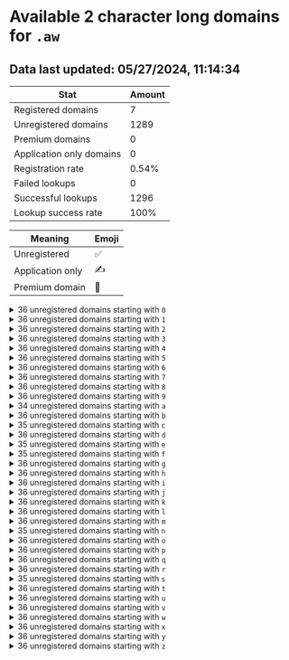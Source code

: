 # Available 2 character long domains for `.aw`

## Data last updated: 05/27/2024, 11:14:34

|Stat|Amount|
|--|--|
|Registered domains|7|
|Unregistered domains|1289|
|Premium domains|0|
|Application only domains|0|
|Registration rate|0.54%|
|Failed lookups|0|
|Successful lookups|1296|
|Lookup success rate|100%|


|Meaning|Emoji|
|--|--|
|Unregistered|:white_check_mark:|
|Application only|:writing_hand:|
|Premium domain|:gem:|

<details>
<summary>36 unregistered domains starting with <bold><code>0</code></bold></summary>

|Type|Domain|
|--|--|
|:white_check_mark:|`00.aw`|
|:white_check_mark:|`01.aw`|
|:white_check_mark:|`02.aw`|
|:white_check_mark:|`03.aw`|
|:white_check_mark:|`04.aw`|
|:white_check_mark:|`05.aw`|
|:white_check_mark:|`06.aw`|
|:white_check_mark:|`07.aw`|
|:white_check_mark:|`08.aw`|
|:white_check_mark:|`09.aw`|
|:white_check_mark:|`0a.aw`|
|:white_check_mark:|`0b.aw`|
|:white_check_mark:|`0c.aw`|
|:white_check_mark:|`0d.aw`|
|:white_check_mark:|`0e.aw`|
|:white_check_mark:|`0f.aw`|
|:white_check_mark:|`0g.aw`|
|:white_check_mark:|`0h.aw`|
|:white_check_mark:|`0i.aw`|
|:white_check_mark:|`0j.aw`|
|:white_check_mark:|`0k.aw`|
|:white_check_mark:|`0l.aw`|
|:white_check_mark:|`0m.aw`|
|:white_check_mark:|`0n.aw`|
|:white_check_mark:|`0o.aw`|
|:white_check_mark:|`0p.aw`|
|:white_check_mark:|`0q.aw`|
|:white_check_mark:|`0r.aw`|
|:white_check_mark:|`0s.aw`|
|:white_check_mark:|`0t.aw`|
|:white_check_mark:|`0u.aw`|
|:white_check_mark:|`0v.aw`|
|:white_check_mark:|`0w.aw`|
|:white_check_mark:|`0x.aw`|
|:white_check_mark:|`0y.aw`|
|:white_check_mark:|`0z.aw`|
</details>
<details>
<summary>36 unregistered domains starting with <bold><code>1</code></bold></summary>

|Type|Domain|
|--|--|
|:white_check_mark:|`10.aw`|
|:white_check_mark:|`11.aw`|
|:white_check_mark:|`12.aw`|
|:white_check_mark:|`13.aw`|
|:white_check_mark:|`14.aw`|
|:white_check_mark:|`15.aw`|
|:white_check_mark:|`16.aw`|
|:white_check_mark:|`17.aw`|
|:white_check_mark:|`18.aw`|
|:white_check_mark:|`19.aw`|
|:white_check_mark:|`1a.aw`|
|:white_check_mark:|`1b.aw`|
|:white_check_mark:|`1c.aw`|
|:white_check_mark:|`1d.aw`|
|:white_check_mark:|`1e.aw`|
|:white_check_mark:|`1f.aw`|
|:white_check_mark:|`1g.aw`|
|:white_check_mark:|`1h.aw`|
|:white_check_mark:|`1i.aw`|
|:white_check_mark:|`1j.aw`|
|:white_check_mark:|`1k.aw`|
|:white_check_mark:|`1l.aw`|
|:white_check_mark:|`1m.aw`|
|:white_check_mark:|`1n.aw`|
|:white_check_mark:|`1o.aw`|
|:white_check_mark:|`1p.aw`|
|:white_check_mark:|`1q.aw`|
|:white_check_mark:|`1r.aw`|
|:white_check_mark:|`1s.aw`|
|:white_check_mark:|`1t.aw`|
|:white_check_mark:|`1u.aw`|
|:white_check_mark:|`1v.aw`|
|:white_check_mark:|`1w.aw`|
|:white_check_mark:|`1x.aw`|
|:white_check_mark:|`1y.aw`|
|:white_check_mark:|`1z.aw`|
</details>
<details>
<summary>36 unregistered domains starting with <bold><code>2</code></bold></summary>

|Type|Domain|
|--|--|
|:white_check_mark:|`20.aw`|
|:white_check_mark:|`21.aw`|
|:white_check_mark:|`22.aw`|
|:white_check_mark:|`23.aw`|
|:white_check_mark:|`24.aw`|
|:white_check_mark:|`25.aw`|
|:white_check_mark:|`26.aw`|
|:white_check_mark:|`27.aw`|
|:white_check_mark:|`28.aw`|
|:white_check_mark:|`29.aw`|
|:white_check_mark:|`2a.aw`|
|:white_check_mark:|`2b.aw`|
|:white_check_mark:|`2c.aw`|
|:white_check_mark:|`2d.aw`|
|:white_check_mark:|`2e.aw`|
|:white_check_mark:|`2f.aw`|
|:white_check_mark:|`2g.aw`|
|:white_check_mark:|`2h.aw`|
|:white_check_mark:|`2i.aw`|
|:white_check_mark:|`2j.aw`|
|:white_check_mark:|`2k.aw`|
|:white_check_mark:|`2l.aw`|
|:white_check_mark:|`2m.aw`|
|:white_check_mark:|`2n.aw`|
|:white_check_mark:|`2o.aw`|
|:white_check_mark:|`2p.aw`|
|:white_check_mark:|`2q.aw`|
|:white_check_mark:|`2r.aw`|
|:white_check_mark:|`2s.aw`|
|:white_check_mark:|`2t.aw`|
|:white_check_mark:|`2u.aw`|
|:white_check_mark:|`2v.aw`|
|:white_check_mark:|`2w.aw`|
|:white_check_mark:|`2x.aw`|
|:white_check_mark:|`2y.aw`|
|:white_check_mark:|`2z.aw`|
</details>
<details>
<summary>36 unregistered domains starting with <bold><code>3</code></bold></summary>

|Type|Domain|
|--|--|
|:white_check_mark:|`30.aw`|
|:white_check_mark:|`31.aw`|
|:white_check_mark:|`32.aw`|
|:white_check_mark:|`33.aw`|
|:white_check_mark:|`34.aw`|
|:white_check_mark:|`35.aw`|
|:white_check_mark:|`36.aw`|
|:white_check_mark:|`37.aw`|
|:white_check_mark:|`38.aw`|
|:white_check_mark:|`39.aw`|
|:white_check_mark:|`3a.aw`|
|:white_check_mark:|`3b.aw`|
|:white_check_mark:|`3c.aw`|
|:white_check_mark:|`3d.aw`|
|:white_check_mark:|`3e.aw`|
|:white_check_mark:|`3f.aw`|
|:white_check_mark:|`3g.aw`|
|:white_check_mark:|`3h.aw`|
|:white_check_mark:|`3i.aw`|
|:white_check_mark:|`3j.aw`|
|:white_check_mark:|`3k.aw`|
|:white_check_mark:|`3l.aw`|
|:white_check_mark:|`3m.aw`|
|:white_check_mark:|`3n.aw`|
|:white_check_mark:|`3o.aw`|
|:white_check_mark:|`3p.aw`|
|:white_check_mark:|`3q.aw`|
|:white_check_mark:|`3r.aw`|
|:white_check_mark:|`3s.aw`|
|:white_check_mark:|`3t.aw`|
|:white_check_mark:|`3u.aw`|
|:white_check_mark:|`3v.aw`|
|:white_check_mark:|`3w.aw`|
|:white_check_mark:|`3x.aw`|
|:white_check_mark:|`3y.aw`|
|:white_check_mark:|`3z.aw`|
</details>
<details>
<summary>36 unregistered domains starting with <bold><code>4</code></bold></summary>

|Type|Domain|
|--|--|
|:white_check_mark:|`40.aw`|
|:white_check_mark:|`41.aw`|
|:white_check_mark:|`42.aw`|
|:white_check_mark:|`43.aw`|
|:white_check_mark:|`44.aw`|
|:white_check_mark:|`45.aw`|
|:white_check_mark:|`46.aw`|
|:white_check_mark:|`47.aw`|
|:white_check_mark:|`48.aw`|
|:white_check_mark:|`49.aw`|
|:white_check_mark:|`4a.aw`|
|:white_check_mark:|`4b.aw`|
|:white_check_mark:|`4c.aw`|
|:white_check_mark:|`4d.aw`|
|:white_check_mark:|`4e.aw`|
|:white_check_mark:|`4f.aw`|
|:white_check_mark:|`4g.aw`|
|:white_check_mark:|`4h.aw`|
|:white_check_mark:|`4i.aw`|
|:white_check_mark:|`4j.aw`|
|:white_check_mark:|`4k.aw`|
|:white_check_mark:|`4l.aw`|
|:white_check_mark:|`4m.aw`|
|:white_check_mark:|`4n.aw`|
|:white_check_mark:|`4o.aw`|
|:white_check_mark:|`4p.aw`|
|:white_check_mark:|`4q.aw`|
|:white_check_mark:|`4r.aw`|
|:white_check_mark:|`4s.aw`|
|:white_check_mark:|`4t.aw`|
|:white_check_mark:|`4u.aw`|
|:white_check_mark:|`4v.aw`|
|:white_check_mark:|`4w.aw`|
|:white_check_mark:|`4x.aw`|
|:white_check_mark:|`4y.aw`|
|:white_check_mark:|`4z.aw`|
</details>
<details>
<summary>36 unregistered domains starting with <bold><code>5</code></bold></summary>

|Type|Domain|
|--|--|
|:white_check_mark:|`50.aw`|
|:white_check_mark:|`51.aw`|
|:white_check_mark:|`52.aw`|
|:white_check_mark:|`53.aw`|
|:white_check_mark:|`54.aw`|
|:white_check_mark:|`55.aw`|
|:white_check_mark:|`56.aw`|
|:white_check_mark:|`57.aw`|
|:white_check_mark:|`58.aw`|
|:white_check_mark:|`59.aw`|
|:white_check_mark:|`5a.aw`|
|:white_check_mark:|`5b.aw`|
|:white_check_mark:|`5c.aw`|
|:white_check_mark:|`5d.aw`|
|:white_check_mark:|`5e.aw`|
|:white_check_mark:|`5f.aw`|
|:white_check_mark:|`5g.aw`|
|:white_check_mark:|`5h.aw`|
|:white_check_mark:|`5i.aw`|
|:white_check_mark:|`5j.aw`|
|:white_check_mark:|`5k.aw`|
|:white_check_mark:|`5l.aw`|
|:white_check_mark:|`5m.aw`|
|:white_check_mark:|`5n.aw`|
|:white_check_mark:|`5o.aw`|
|:white_check_mark:|`5p.aw`|
|:white_check_mark:|`5q.aw`|
|:white_check_mark:|`5r.aw`|
|:white_check_mark:|`5s.aw`|
|:white_check_mark:|`5t.aw`|
|:white_check_mark:|`5u.aw`|
|:white_check_mark:|`5v.aw`|
|:white_check_mark:|`5w.aw`|
|:white_check_mark:|`5x.aw`|
|:white_check_mark:|`5y.aw`|
|:white_check_mark:|`5z.aw`|
</details>
<details>
<summary>36 unregistered domains starting with <bold><code>6</code></bold></summary>

|Type|Domain|
|--|--|
|:white_check_mark:|`60.aw`|
|:white_check_mark:|`61.aw`|
|:white_check_mark:|`62.aw`|
|:white_check_mark:|`63.aw`|
|:white_check_mark:|`64.aw`|
|:white_check_mark:|`65.aw`|
|:white_check_mark:|`66.aw`|
|:white_check_mark:|`67.aw`|
|:white_check_mark:|`68.aw`|
|:white_check_mark:|`69.aw`|
|:white_check_mark:|`6a.aw`|
|:white_check_mark:|`6b.aw`|
|:white_check_mark:|`6c.aw`|
|:white_check_mark:|`6d.aw`|
|:white_check_mark:|`6e.aw`|
|:white_check_mark:|`6f.aw`|
|:white_check_mark:|`6g.aw`|
|:white_check_mark:|`6h.aw`|
|:white_check_mark:|`6i.aw`|
|:white_check_mark:|`6j.aw`|
|:white_check_mark:|`6k.aw`|
|:white_check_mark:|`6l.aw`|
|:white_check_mark:|`6m.aw`|
|:white_check_mark:|`6n.aw`|
|:white_check_mark:|`6o.aw`|
|:white_check_mark:|`6p.aw`|
|:white_check_mark:|`6q.aw`|
|:white_check_mark:|`6r.aw`|
|:white_check_mark:|`6s.aw`|
|:white_check_mark:|`6t.aw`|
|:white_check_mark:|`6u.aw`|
|:white_check_mark:|`6v.aw`|
|:white_check_mark:|`6w.aw`|
|:white_check_mark:|`6x.aw`|
|:white_check_mark:|`6y.aw`|
|:white_check_mark:|`6z.aw`|
</details>
<details>
<summary>36 unregistered domains starting with <bold><code>7</code></bold></summary>

|Type|Domain|
|--|--|
|:white_check_mark:|`70.aw`|
|:white_check_mark:|`71.aw`|
|:white_check_mark:|`72.aw`|
|:white_check_mark:|`73.aw`|
|:white_check_mark:|`74.aw`|
|:white_check_mark:|`75.aw`|
|:white_check_mark:|`76.aw`|
|:white_check_mark:|`77.aw`|
|:white_check_mark:|`78.aw`|
|:white_check_mark:|`79.aw`|
|:white_check_mark:|`7a.aw`|
|:white_check_mark:|`7b.aw`|
|:white_check_mark:|`7c.aw`|
|:white_check_mark:|`7d.aw`|
|:white_check_mark:|`7e.aw`|
|:white_check_mark:|`7f.aw`|
|:white_check_mark:|`7g.aw`|
|:white_check_mark:|`7h.aw`|
|:white_check_mark:|`7i.aw`|
|:white_check_mark:|`7j.aw`|
|:white_check_mark:|`7k.aw`|
|:white_check_mark:|`7l.aw`|
|:white_check_mark:|`7m.aw`|
|:white_check_mark:|`7n.aw`|
|:white_check_mark:|`7o.aw`|
|:white_check_mark:|`7p.aw`|
|:white_check_mark:|`7q.aw`|
|:white_check_mark:|`7r.aw`|
|:white_check_mark:|`7s.aw`|
|:white_check_mark:|`7t.aw`|
|:white_check_mark:|`7u.aw`|
|:white_check_mark:|`7v.aw`|
|:white_check_mark:|`7w.aw`|
|:white_check_mark:|`7x.aw`|
|:white_check_mark:|`7y.aw`|
|:white_check_mark:|`7z.aw`|
</details>
<details>
<summary>36 unregistered domains starting with <bold><code>8</code></bold></summary>

|Type|Domain|
|--|--|
|:white_check_mark:|`80.aw`|
|:white_check_mark:|`81.aw`|
|:white_check_mark:|`82.aw`|
|:white_check_mark:|`83.aw`|
|:white_check_mark:|`84.aw`|
|:white_check_mark:|`85.aw`|
|:white_check_mark:|`86.aw`|
|:white_check_mark:|`87.aw`|
|:white_check_mark:|`88.aw`|
|:white_check_mark:|`89.aw`|
|:white_check_mark:|`8a.aw`|
|:white_check_mark:|`8b.aw`|
|:white_check_mark:|`8c.aw`|
|:white_check_mark:|`8d.aw`|
|:white_check_mark:|`8e.aw`|
|:white_check_mark:|`8f.aw`|
|:white_check_mark:|`8g.aw`|
|:white_check_mark:|`8h.aw`|
|:white_check_mark:|`8i.aw`|
|:white_check_mark:|`8j.aw`|
|:white_check_mark:|`8k.aw`|
|:white_check_mark:|`8l.aw`|
|:white_check_mark:|`8m.aw`|
|:white_check_mark:|`8n.aw`|
|:white_check_mark:|`8o.aw`|
|:white_check_mark:|`8p.aw`|
|:white_check_mark:|`8q.aw`|
|:white_check_mark:|`8r.aw`|
|:white_check_mark:|`8s.aw`|
|:white_check_mark:|`8t.aw`|
|:white_check_mark:|`8u.aw`|
|:white_check_mark:|`8v.aw`|
|:white_check_mark:|`8w.aw`|
|:white_check_mark:|`8x.aw`|
|:white_check_mark:|`8y.aw`|
|:white_check_mark:|`8z.aw`|
</details>
<details>
<summary>36 unregistered domains starting with <bold><code>9</code></bold></summary>

|Type|Domain|
|--|--|
|:white_check_mark:|`90.aw`|
|:white_check_mark:|`91.aw`|
|:white_check_mark:|`92.aw`|
|:white_check_mark:|`93.aw`|
|:white_check_mark:|`94.aw`|
|:white_check_mark:|`95.aw`|
|:white_check_mark:|`96.aw`|
|:white_check_mark:|`97.aw`|
|:white_check_mark:|`98.aw`|
|:white_check_mark:|`99.aw`|
|:white_check_mark:|`9a.aw`|
|:white_check_mark:|`9b.aw`|
|:white_check_mark:|`9c.aw`|
|:white_check_mark:|`9d.aw`|
|:white_check_mark:|`9e.aw`|
|:white_check_mark:|`9f.aw`|
|:white_check_mark:|`9g.aw`|
|:white_check_mark:|`9h.aw`|
|:white_check_mark:|`9i.aw`|
|:white_check_mark:|`9j.aw`|
|:white_check_mark:|`9k.aw`|
|:white_check_mark:|`9l.aw`|
|:white_check_mark:|`9m.aw`|
|:white_check_mark:|`9n.aw`|
|:white_check_mark:|`9o.aw`|
|:white_check_mark:|`9p.aw`|
|:white_check_mark:|`9q.aw`|
|:white_check_mark:|`9r.aw`|
|:white_check_mark:|`9s.aw`|
|:white_check_mark:|`9t.aw`|
|:white_check_mark:|`9u.aw`|
|:white_check_mark:|`9v.aw`|
|:white_check_mark:|`9w.aw`|
|:white_check_mark:|`9x.aw`|
|:white_check_mark:|`9y.aw`|
|:white_check_mark:|`9z.aw`|
</details>
<details>
<summary>34 unregistered domains starting with <bold><code>a</code></bold></summary>

|Type|Domain|
|--|--|
|:white_check_mark:|`a0.aw`|
|:white_check_mark:|`a1.aw`|
|:white_check_mark:|`a2.aw`|
|:white_check_mark:|`a3.aw`|
|:white_check_mark:|`a4.aw`|
|:white_check_mark:|`a5.aw`|
|:white_check_mark:|`a6.aw`|
|:white_check_mark:|`a7.aw`|
|:white_check_mark:|`a8.aw`|
|:white_check_mark:|`a9.aw`|
|:white_check_mark:|`aa.aw`|
|:white_check_mark:|`ab.aw`|
|:white_check_mark:|`ac.aw`|
|:white_check_mark:|`ad.aw`|
|:white_check_mark:|`af.aw`|
|:white_check_mark:|`ag.aw`|
|:white_check_mark:|`ah.aw`|
|:white_check_mark:|`ai.aw`|
|:white_check_mark:|`aj.aw`|
|:white_check_mark:|`ak.aw`|
|:white_check_mark:|`al.aw`|
|:white_check_mark:|`am.aw`|
|:white_check_mark:|`an.aw`|
|:white_check_mark:|`ao.aw`|
|:white_check_mark:|`ap.aw`|
|:white_check_mark:|`aq.aw`|
|:white_check_mark:|`ar.aw`|
|:white_check_mark:|`as.aw`|
|:white_check_mark:|`at.aw`|
|:white_check_mark:|`au.aw`|
|:white_check_mark:|`av.aw`|
|:white_check_mark:|`ax.aw`|
|:white_check_mark:|`ay.aw`|
|:white_check_mark:|`az.aw`|
</details>
<details>
<summary>36 unregistered domains starting with <bold><code>b</code></bold></summary>

|Type|Domain|
|--|--|
|:white_check_mark:|`b0.aw`|
|:white_check_mark:|`b1.aw`|
|:white_check_mark:|`b2.aw`|
|:white_check_mark:|`b3.aw`|
|:white_check_mark:|`b4.aw`|
|:white_check_mark:|`b5.aw`|
|:white_check_mark:|`b6.aw`|
|:white_check_mark:|`b7.aw`|
|:white_check_mark:|`b8.aw`|
|:white_check_mark:|`b9.aw`|
|:white_check_mark:|`ba.aw`|
|:white_check_mark:|`bb.aw`|
|:white_check_mark:|`bc.aw`|
|:white_check_mark:|`bd.aw`|
|:white_check_mark:|`be.aw`|
|:white_check_mark:|`bf.aw`|
|:white_check_mark:|`bg.aw`|
|:white_check_mark:|`bh.aw`|
|:white_check_mark:|`bi.aw`|
|:white_check_mark:|`bj.aw`|
|:white_check_mark:|`bk.aw`|
|:white_check_mark:|`bl.aw`|
|:white_check_mark:|`bm.aw`|
|:white_check_mark:|`bn.aw`|
|:white_check_mark:|`bo.aw`|
|:white_check_mark:|`bp.aw`|
|:white_check_mark:|`bq.aw`|
|:white_check_mark:|`br.aw`|
|:white_check_mark:|`bs.aw`|
|:white_check_mark:|`bt.aw`|
|:white_check_mark:|`bu.aw`|
|:white_check_mark:|`bv.aw`|
|:white_check_mark:|`bw.aw`|
|:white_check_mark:|`bx.aw`|
|:white_check_mark:|`by.aw`|
|:white_check_mark:|`bz.aw`|
</details>
<details>
<summary>35 unregistered domains starting with <bold><code>c</code></bold></summary>

|Type|Domain|
|--|--|
|:white_check_mark:|`c0.aw`|
|:white_check_mark:|`c1.aw`|
|:white_check_mark:|`c2.aw`|
|:white_check_mark:|`c3.aw`|
|:white_check_mark:|`c4.aw`|
|:white_check_mark:|`c5.aw`|
|:white_check_mark:|`c6.aw`|
|:white_check_mark:|`c7.aw`|
|:white_check_mark:|`c8.aw`|
|:white_check_mark:|`c9.aw`|
|:white_check_mark:|`ca.aw`|
|:white_check_mark:|`cb.aw`|
|:white_check_mark:|`cc.aw`|
|:white_check_mark:|`cd.aw`|
|:white_check_mark:|`ce.aw`|
|:white_check_mark:|`cf.aw`|
|:white_check_mark:|`cg.aw`|
|:white_check_mark:|`ch.aw`|
|:white_check_mark:|`ci.aw`|
|:white_check_mark:|`cj.aw`|
|:white_check_mark:|`ck.aw`|
|:white_check_mark:|`cm.aw`|
|:white_check_mark:|`cn.aw`|
|:white_check_mark:|`co.aw`|
|:white_check_mark:|`cp.aw`|
|:white_check_mark:|`cq.aw`|
|:white_check_mark:|`cr.aw`|
|:white_check_mark:|`cs.aw`|
|:white_check_mark:|`ct.aw`|
|:white_check_mark:|`cu.aw`|
|:white_check_mark:|`cv.aw`|
|:white_check_mark:|`cw.aw`|
|:white_check_mark:|`cx.aw`|
|:white_check_mark:|`cy.aw`|
|:white_check_mark:|`cz.aw`|
</details>
<details>
<summary>36 unregistered domains starting with <bold><code>d</code></bold></summary>

|Type|Domain|
|--|--|
|:white_check_mark:|`d0.aw`|
|:white_check_mark:|`d1.aw`|
|:white_check_mark:|`d2.aw`|
|:white_check_mark:|`d3.aw`|
|:white_check_mark:|`d4.aw`|
|:white_check_mark:|`d5.aw`|
|:white_check_mark:|`d6.aw`|
|:white_check_mark:|`d7.aw`|
|:white_check_mark:|`d8.aw`|
|:white_check_mark:|`d9.aw`|
|:white_check_mark:|`da.aw`|
|:white_check_mark:|`db.aw`|
|:white_check_mark:|`dc.aw`|
|:white_check_mark:|`dd.aw`|
|:white_check_mark:|`de.aw`|
|:white_check_mark:|`df.aw`|
|:white_check_mark:|`dg.aw`|
|:white_check_mark:|`dh.aw`|
|:white_check_mark:|`di.aw`|
|:white_check_mark:|`dj.aw`|
|:white_check_mark:|`dk.aw`|
|:white_check_mark:|`dl.aw`|
|:white_check_mark:|`dm.aw`|
|:white_check_mark:|`dn.aw`|
|:white_check_mark:|`do.aw`|
|:white_check_mark:|`dp.aw`|
|:white_check_mark:|`dq.aw`|
|:white_check_mark:|`dr.aw`|
|:white_check_mark:|`ds.aw`|
|:white_check_mark:|`dt.aw`|
|:white_check_mark:|`du.aw`|
|:white_check_mark:|`dv.aw`|
|:white_check_mark:|`dw.aw`|
|:white_check_mark:|`dx.aw`|
|:white_check_mark:|`dy.aw`|
|:white_check_mark:|`dz.aw`|
</details>
<details>
<summary>35 unregistered domains starting with <bold><code>e</code></bold></summary>

|Type|Domain|
|--|--|
|:white_check_mark:|`e0.aw`|
|:white_check_mark:|`e1.aw`|
|:white_check_mark:|`e2.aw`|
|:white_check_mark:|`e3.aw`|
|:white_check_mark:|`e4.aw`|
|:white_check_mark:|`e5.aw`|
|:white_check_mark:|`e6.aw`|
|:white_check_mark:|`e7.aw`|
|:white_check_mark:|`e8.aw`|
|:white_check_mark:|`e9.aw`|
|:white_check_mark:|`eb.aw`|
|:white_check_mark:|`ec.aw`|
|:white_check_mark:|`ed.aw`|
|:white_check_mark:|`ee.aw`|
|:white_check_mark:|`ef.aw`|
|:white_check_mark:|`eg.aw`|
|:white_check_mark:|`eh.aw`|
|:white_check_mark:|`ei.aw`|
|:white_check_mark:|`ej.aw`|
|:white_check_mark:|`ek.aw`|
|:white_check_mark:|`el.aw`|
|:white_check_mark:|`em.aw`|
|:white_check_mark:|`en.aw`|
|:white_check_mark:|`eo.aw`|
|:white_check_mark:|`ep.aw`|
|:white_check_mark:|`eq.aw`|
|:white_check_mark:|`er.aw`|
|:white_check_mark:|`es.aw`|
|:white_check_mark:|`et.aw`|
|:white_check_mark:|`eu.aw`|
|:white_check_mark:|`ev.aw`|
|:white_check_mark:|`ew.aw`|
|:white_check_mark:|`ex.aw`|
|:white_check_mark:|`ey.aw`|
|:white_check_mark:|`ez.aw`|
</details>
<details>
<summary>35 unregistered domains starting with <bold><code>f</code></bold></summary>

|Type|Domain|
|--|--|
|:white_check_mark:|`f0.aw`|
|:white_check_mark:|`f1.aw`|
|:white_check_mark:|`f2.aw`|
|:white_check_mark:|`f3.aw`|
|:white_check_mark:|`f4.aw`|
|:white_check_mark:|`f5.aw`|
|:white_check_mark:|`f6.aw`|
|:white_check_mark:|`f7.aw`|
|:white_check_mark:|`f8.aw`|
|:white_check_mark:|`f9.aw`|
|:white_check_mark:|`fa.aw`|
|:white_check_mark:|`fb.aw`|
|:white_check_mark:|`fc.aw`|
|:white_check_mark:|`fd.aw`|
|:white_check_mark:|`fe.aw`|
|:white_check_mark:|`ff.aw`|
|:white_check_mark:|`fg.aw`|
|:white_check_mark:|`fh.aw`|
|:white_check_mark:|`fi.aw`|
|:white_check_mark:|`fj.aw`|
|:white_check_mark:|`fk.aw`|
|:white_check_mark:|`fm.aw`|
|:white_check_mark:|`fn.aw`|
|:white_check_mark:|`fo.aw`|
|:white_check_mark:|`fp.aw`|
|:white_check_mark:|`fq.aw`|
|:white_check_mark:|`fr.aw`|
|:white_check_mark:|`fs.aw`|
|:white_check_mark:|`ft.aw`|
|:white_check_mark:|`fu.aw`|
|:white_check_mark:|`fv.aw`|
|:white_check_mark:|`fw.aw`|
|:white_check_mark:|`fx.aw`|
|:white_check_mark:|`fy.aw`|
|:white_check_mark:|`fz.aw`|
</details>
<details>
<summary>36 unregistered domains starting with <bold><code>g</code></bold></summary>

|Type|Domain|
|--|--|
|:white_check_mark:|`g0.aw`|
|:white_check_mark:|`g1.aw`|
|:white_check_mark:|`g2.aw`|
|:white_check_mark:|`g3.aw`|
|:white_check_mark:|`g4.aw`|
|:white_check_mark:|`g5.aw`|
|:white_check_mark:|`g6.aw`|
|:white_check_mark:|`g7.aw`|
|:white_check_mark:|`g8.aw`|
|:white_check_mark:|`g9.aw`|
|:white_check_mark:|`ga.aw`|
|:white_check_mark:|`gb.aw`|
|:white_check_mark:|`gc.aw`|
|:white_check_mark:|`gd.aw`|
|:white_check_mark:|`ge.aw`|
|:white_check_mark:|`gf.aw`|
|:white_check_mark:|`gg.aw`|
|:white_check_mark:|`gh.aw`|
|:white_check_mark:|`gi.aw`|
|:white_check_mark:|`gj.aw`|
|:white_check_mark:|`gk.aw`|
|:white_check_mark:|`gl.aw`|
|:white_check_mark:|`gm.aw`|
|:white_check_mark:|`gn.aw`|
|:white_check_mark:|`go.aw`|
|:white_check_mark:|`gp.aw`|
|:white_check_mark:|`gq.aw`|
|:white_check_mark:|`gr.aw`|
|:white_check_mark:|`gs.aw`|
|:white_check_mark:|`gt.aw`|
|:white_check_mark:|`gu.aw`|
|:white_check_mark:|`gv.aw`|
|:white_check_mark:|`gw.aw`|
|:white_check_mark:|`gx.aw`|
|:white_check_mark:|`gy.aw`|
|:white_check_mark:|`gz.aw`|
</details>
<details>
<summary>36 unregistered domains starting with <bold><code>h</code></bold></summary>

|Type|Domain|
|--|--|
|:white_check_mark:|`h0.aw`|
|:white_check_mark:|`h1.aw`|
|:white_check_mark:|`h2.aw`|
|:white_check_mark:|`h3.aw`|
|:white_check_mark:|`h4.aw`|
|:white_check_mark:|`h5.aw`|
|:white_check_mark:|`h6.aw`|
|:white_check_mark:|`h7.aw`|
|:white_check_mark:|`h8.aw`|
|:white_check_mark:|`h9.aw`|
|:white_check_mark:|`ha.aw`|
|:white_check_mark:|`hb.aw`|
|:white_check_mark:|`hc.aw`|
|:white_check_mark:|`hd.aw`|
|:white_check_mark:|`he.aw`|
|:white_check_mark:|`hf.aw`|
|:white_check_mark:|`hg.aw`|
|:white_check_mark:|`hh.aw`|
|:white_check_mark:|`hi.aw`|
|:white_check_mark:|`hj.aw`|
|:white_check_mark:|`hk.aw`|
|:white_check_mark:|`hl.aw`|
|:white_check_mark:|`hm.aw`|
|:white_check_mark:|`hn.aw`|
|:white_check_mark:|`ho.aw`|
|:white_check_mark:|`hp.aw`|
|:white_check_mark:|`hq.aw`|
|:white_check_mark:|`hr.aw`|
|:white_check_mark:|`hs.aw`|
|:white_check_mark:|`ht.aw`|
|:white_check_mark:|`hu.aw`|
|:white_check_mark:|`hv.aw`|
|:white_check_mark:|`hw.aw`|
|:white_check_mark:|`hx.aw`|
|:white_check_mark:|`hy.aw`|
|:white_check_mark:|`hz.aw`|
</details>
<details>
<summary>36 unregistered domains starting with <bold><code>i</code></bold></summary>

|Type|Domain|
|--|--|
|:white_check_mark:|`i0.aw`|
|:white_check_mark:|`i1.aw`|
|:white_check_mark:|`i2.aw`|
|:white_check_mark:|`i3.aw`|
|:white_check_mark:|`i4.aw`|
|:white_check_mark:|`i5.aw`|
|:white_check_mark:|`i6.aw`|
|:white_check_mark:|`i7.aw`|
|:white_check_mark:|`i8.aw`|
|:white_check_mark:|`i9.aw`|
|:white_check_mark:|`ia.aw`|
|:white_check_mark:|`ib.aw`|
|:white_check_mark:|`ic.aw`|
|:white_check_mark:|`id.aw`|
|:white_check_mark:|`ie.aw`|
|:white_check_mark:|`if.aw`|
|:white_check_mark:|`ig.aw`|
|:white_check_mark:|`ih.aw`|
|:white_check_mark:|`ii.aw`|
|:white_check_mark:|`ij.aw`|
|:white_check_mark:|`ik.aw`|
|:white_check_mark:|`il.aw`|
|:white_check_mark:|`im.aw`|
|:white_check_mark:|`in.aw`|
|:white_check_mark:|`io.aw`|
|:white_check_mark:|`ip.aw`|
|:white_check_mark:|`iq.aw`|
|:white_check_mark:|`ir.aw`|
|:white_check_mark:|`is.aw`|
|:white_check_mark:|`it.aw`|
|:white_check_mark:|`iu.aw`|
|:white_check_mark:|`iv.aw`|
|:white_check_mark:|`iw.aw`|
|:white_check_mark:|`ix.aw`|
|:white_check_mark:|`iy.aw`|
|:white_check_mark:|`iz.aw`|
</details>
<details>
<summary>36 unregistered domains starting with <bold><code>j</code></bold></summary>

|Type|Domain|
|--|--|
|:white_check_mark:|`j0.aw`|
|:white_check_mark:|`j1.aw`|
|:white_check_mark:|`j2.aw`|
|:white_check_mark:|`j3.aw`|
|:white_check_mark:|`j4.aw`|
|:white_check_mark:|`j5.aw`|
|:white_check_mark:|`j6.aw`|
|:white_check_mark:|`j7.aw`|
|:white_check_mark:|`j8.aw`|
|:white_check_mark:|`j9.aw`|
|:white_check_mark:|`ja.aw`|
|:white_check_mark:|`jb.aw`|
|:white_check_mark:|`jc.aw`|
|:white_check_mark:|`jd.aw`|
|:white_check_mark:|`je.aw`|
|:white_check_mark:|`jf.aw`|
|:white_check_mark:|`jg.aw`|
|:white_check_mark:|`jh.aw`|
|:white_check_mark:|`ji.aw`|
|:white_check_mark:|`jj.aw`|
|:white_check_mark:|`jk.aw`|
|:white_check_mark:|`jl.aw`|
|:white_check_mark:|`jm.aw`|
|:white_check_mark:|`jn.aw`|
|:white_check_mark:|`jo.aw`|
|:white_check_mark:|`jp.aw`|
|:white_check_mark:|`jq.aw`|
|:white_check_mark:|`jr.aw`|
|:white_check_mark:|`js.aw`|
|:white_check_mark:|`jt.aw`|
|:white_check_mark:|`ju.aw`|
|:white_check_mark:|`jv.aw`|
|:white_check_mark:|`jw.aw`|
|:white_check_mark:|`jx.aw`|
|:white_check_mark:|`jy.aw`|
|:white_check_mark:|`jz.aw`|
</details>
<details>
<summary>36 unregistered domains starting with <bold><code>k</code></bold></summary>

|Type|Domain|
|--|--|
|:white_check_mark:|`k0.aw`|
|:white_check_mark:|`k1.aw`|
|:white_check_mark:|`k2.aw`|
|:white_check_mark:|`k3.aw`|
|:white_check_mark:|`k4.aw`|
|:white_check_mark:|`k5.aw`|
|:white_check_mark:|`k6.aw`|
|:white_check_mark:|`k7.aw`|
|:white_check_mark:|`k8.aw`|
|:white_check_mark:|`k9.aw`|
|:white_check_mark:|`ka.aw`|
|:white_check_mark:|`kb.aw`|
|:white_check_mark:|`kc.aw`|
|:white_check_mark:|`kd.aw`|
|:white_check_mark:|`ke.aw`|
|:white_check_mark:|`kf.aw`|
|:white_check_mark:|`kg.aw`|
|:white_check_mark:|`kh.aw`|
|:white_check_mark:|`ki.aw`|
|:white_check_mark:|`kj.aw`|
|:white_check_mark:|`kk.aw`|
|:white_check_mark:|`kl.aw`|
|:white_check_mark:|`km.aw`|
|:white_check_mark:|`kn.aw`|
|:white_check_mark:|`ko.aw`|
|:white_check_mark:|`kp.aw`|
|:white_check_mark:|`kq.aw`|
|:white_check_mark:|`kr.aw`|
|:white_check_mark:|`ks.aw`|
|:white_check_mark:|`kt.aw`|
|:white_check_mark:|`ku.aw`|
|:white_check_mark:|`kv.aw`|
|:white_check_mark:|`kw.aw`|
|:white_check_mark:|`kx.aw`|
|:white_check_mark:|`ky.aw`|
|:white_check_mark:|`kz.aw`|
</details>
<details>
<summary>36 unregistered domains starting with <bold><code>l</code></bold></summary>

|Type|Domain|
|--|--|
|:white_check_mark:|`l0.aw`|
|:white_check_mark:|`l1.aw`|
|:white_check_mark:|`l2.aw`|
|:white_check_mark:|`l3.aw`|
|:white_check_mark:|`l4.aw`|
|:white_check_mark:|`l5.aw`|
|:white_check_mark:|`l6.aw`|
|:white_check_mark:|`l7.aw`|
|:white_check_mark:|`l8.aw`|
|:white_check_mark:|`l9.aw`|
|:white_check_mark:|`la.aw`|
|:white_check_mark:|`lb.aw`|
|:white_check_mark:|`lc.aw`|
|:white_check_mark:|`ld.aw`|
|:white_check_mark:|`le.aw`|
|:white_check_mark:|`lf.aw`|
|:white_check_mark:|`lg.aw`|
|:white_check_mark:|`lh.aw`|
|:white_check_mark:|`li.aw`|
|:white_check_mark:|`lj.aw`|
|:white_check_mark:|`lk.aw`|
|:white_check_mark:|`ll.aw`|
|:white_check_mark:|`lm.aw`|
|:white_check_mark:|`ln.aw`|
|:white_check_mark:|`lo.aw`|
|:white_check_mark:|`lp.aw`|
|:white_check_mark:|`lq.aw`|
|:white_check_mark:|`lr.aw`|
|:white_check_mark:|`ls.aw`|
|:white_check_mark:|`lt.aw`|
|:white_check_mark:|`lu.aw`|
|:white_check_mark:|`lv.aw`|
|:white_check_mark:|`lw.aw`|
|:white_check_mark:|`lx.aw`|
|:white_check_mark:|`ly.aw`|
|:white_check_mark:|`lz.aw`|
</details>
<details>
<summary>36 unregistered domains starting with <bold><code>m</code></bold></summary>

|Type|Domain|
|--|--|
|:white_check_mark:|`m0.aw`|
|:white_check_mark:|`m1.aw`|
|:white_check_mark:|`m2.aw`|
|:white_check_mark:|`m3.aw`|
|:white_check_mark:|`m4.aw`|
|:white_check_mark:|`m5.aw`|
|:white_check_mark:|`m6.aw`|
|:white_check_mark:|`m7.aw`|
|:white_check_mark:|`m8.aw`|
|:white_check_mark:|`m9.aw`|
|:white_check_mark:|`ma.aw`|
|:white_check_mark:|`mb.aw`|
|:white_check_mark:|`mc.aw`|
|:white_check_mark:|`md.aw`|
|:white_check_mark:|`me.aw`|
|:white_check_mark:|`mf.aw`|
|:white_check_mark:|`mg.aw`|
|:white_check_mark:|`mh.aw`|
|:white_check_mark:|`mi.aw`|
|:white_check_mark:|`mj.aw`|
|:white_check_mark:|`mk.aw`|
|:white_check_mark:|`ml.aw`|
|:white_check_mark:|`mm.aw`|
|:white_check_mark:|`mn.aw`|
|:white_check_mark:|`mo.aw`|
|:white_check_mark:|`mp.aw`|
|:white_check_mark:|`mq.aw`|
|:white_check_mark:|`mr.aw`|
|:white_check_mark:|`ms.aw`|
|:white_check_mark:|`mt.aw`|
|:white_check_mark:|`mu.aw`|
|:white_check_mark:|`mv.aw`|
|:white_check_mark:|`mw.aw`|
|:white_check_mark:|`mx.aw`|
|:white_check_mark:|`my.aw`|
|:white_check_mark:|`mz.aw`|
</details>
<details>
<summary>35 unregistered domains starting with <bold><code>n</code></bold></summary>

|Type|Domain|
|--|--|
|:white_check_mark:|`n0.aw`|
|:white_check_mark:|`n1.aw`|
|:white_check_mark:|`n2.aw`|
|:white_check_mark:|`n3.aw`|
|:white_check_mark:|`n4.aw`|
|:white_check_mark:|`n5.aw`|
|:white_check_mark:|`n6.aw`|
|:white_check_mark:|`n7.aw`|
|:white_check_mark:|`n8.aw`|
|:white_check_mark:|`n9.aw`|
|:white_check_mark:|`na.aw`|
|:white_check_mark:|`nb.aw`|
|:white_check_mark:|`nc.aw`|
|:white_check_mark:|`nd.aw`|
|:white_check_mark:|`ne.aw`|
|:white_check_mark:|`nf.aw`|
|:white_check_mark:|`ng.aw`|
|:white_check_mark:|`nh.aw`|
|:white_check_mark:|`ni.aw`|
|:white_check_mark:|`nj.aw`|
|:white_check_mark:|`nk.aw`|
|:white_check_mark:|`nm.aw`|
|:white_check_mark:|`nn.aw`|
|:white_check_mark:|`no.aw`|
|:white_check_mark:|`np.aw`|
|:white_check_mark:|`nq.aw`|
|:white_check_mark:|`nr.aw`|
|:white_check_mark:|`ns.aw`|
|:white_check_mark:|`nt.aw`|
|:white_check_mark:|`nu.aw`|
|:white_check_mark:|`nv.aw`|
|:white_check_mark:|`nw.aw`|
|:white_check_mark:|`nx.aw`|
|:white_check_mark:|`ny.aw`|
|:white_check_mark:|`nz.aw`|
</details>
<details>
<summary>36 unregistered domains starting with <bold><code>o</code></bold></summary>

|Type|Domain|
|--|--|
|:white_check_mark:|`o0.aw`|
|:white_check_mark:|`o1.aw`|
|:white_check_mark:|`o2.aw`|
|:white_check_mark:|`o3.aw`|
|:white_check_mark:|`o4.aw`|
|:white_check_mark:|`o5.aw`|
|:white_check_mark:|`o6.aw`|
|:white_check_mark:|`o7.aw`|
|:white_check_mark:|`o8.aw`|
|:white_check_mark:|`o9.aw`|
|:white_check_mark:|`oa.aw`|
|:white_check_mark:|`ob.aw`|
|:white_check_mark:|`oc.aw`|
|:white_check_mark:|`od.aw`|
|:white_check_mark:|`oe.aw`|
|:white_check_mark:|`of.aw`|
|:white_check_mark:|`og.aw`|
|:white_check_mark:|`oh.aw`|
|:white_check_mark:|`oi.aw`|
|:white_check_mark:|`oj.aw`|
|:white_check_mark:|`ok.aw`|
|:white_check_mark:|`ol.aw`|
|:white_check_mark:|`om.aw`|
|:white_check_mark:|`on.aw`|
|:white_check_mark:|`oo.aw`|
|:white_check_mark:|`op.aw`|
|:white_check_mark:|`oq.aw`|
|:white_check_mark:|`or.aw`|
|:white_check_mark:|`os.aw`|
|:white_check_mark:|`ot.aw`|
|:white_check_mark:|`ou.aw`|
|:white_check_mark:|`ov.aw`|
|:white_check_mark:|`ow.aw`|
|:white_check_mark:|`ox.aw`|
|:white_check_mark:|`oy.aw`|
|:white_check_mark:|`oz.aw`|
</details>
<details>
<summary>36 unregistered domains starting with <bold><code>p</code></bold></summary>

|Type|Domain|
|--|--|
|:white_check_mark:|`p0.aw`|
|:white_check_mark:|`p1.aw`|
|:white_check_mark:|`p2.aw`|
|:white_check_mark:|`p3.aw`|
|:white_check_mark:|`p4.aw`|
|:white_check_mark:|`p5.aw`|
|:white_check_mark:|`p6.aw`|
|:white_check_mark:|`p7.aw`|
|:white_check_mark:|`p8.aw`|
|:white_check_mark:|`p9.aw`|
|:white_check_mark:|`pa.aw`|
|:white_check_mark:|`pb.aw`|
|:white_check_mark:|`pc.aw`|
|:white_check_mark:|`pd.aw`|
|:white_check_mark:|`pe.aw`|
|:white_check_mark:|`pf.aw`|
|:white_check_mark:|`pg.aw`|
|:white_check_mark:|`ph.aw`|
|:white_check_mark:|`pi.aw`|
|:white_check_mark:|`pj.aw`|
|:white_check_mark:|`pk.aw`|
|:white_check_mark:|`pl.aw`|
|:white_check_mark:|`pm.aw`|
|:white_check_mark:|`pn.aw`|
|:white_check_mark:|`po.aw`|
|:white_check_mark:|`pp.aw`|
|:white_check_mark:|`pq.aw`|
|:white_check_mark:|`pr.aw`|
|:white_check_mark:|`ps.aw`|
|:white_check_mark:|`pt.aw`|
|:white_check_mark:|`pu.aw`|
|:white_check_mark:|`pv.aw`|
|:white_check_mark:|`pw.aw`|
|:white_check_mark:|`px.aw`|
|:white_check_mark:|`py.aw`|
|:white_check_mark:|`pz.aw`|
</details>
<details>
<summary>36 unregistered domains starting with <bold><code>q</code></bold></summary>

|Type|Domain|
|--|--|
|:white_check_mark:|`q0.aw`|
|:white_check_mark:|`q1.aw`|
|:white_check_mark:|`q2.aw`|
|:white_check_mark:|`q3.aw`|
|:white_check_mark:|`q4.aw`|
|:white_check_mark:|`q5.aw`|
|:white_check_mark:|`q6.aw`|
|:white_check_mark:|`q7.aw`|
|:white_check_mark:|`q8.aw`|
|:white_check_mark:|`q9.aw`|
|:white_check_mark:|`qa.aw`|
|:white_check_mark:|`qb.aw`|
|:white_check_mark:|`qc.aw`|
|:white_check_mark:|`qd.aw`|
|:white_check_mark:|`qe.aw`|
|:white_check_mark:|`qf.aw`|
|:white_check_mark:|`qg.aw`|
|:white_check_mark:|`qh.aw`|
|:white_check_mark:|`qi.aw`|
|:white_check_mark:|`qj.aw`|
|:white_check_mark:|`qk.aw`|
|:white_check_mark:|`ql.aw`|
|:white_check_mark:|`qm.aw`|
|:white_check_mark:|`qn.aw`|
|:white_check_mark:|`qo.aw`|
|:white_check_mark:|`qp.aw`|
|:white_check_mark:|`qq.aw`|
|:white_check_mark:|`qr.aw`|
|:white_check_mark:|`qs.aw`|
|:white_check_mark:|`qt.aw`|
|:white_check_mark:|`qu.aw`|
|:white_check_mark:|`qv.aw`|
|:white_check_mark:|`qw.aw`|
|:white_check_mark:|`qx.aw`|
|:white_check_mark:|`qy.aw`|
|:white_check_mark:|`qz.aw`|
</details>
<details>
<summary>36 unregistered domains starting with <bold><code>r</code></bold></summary>

|Type|Domain|
|--|--|
|:white_check_mark:|`r0.aw`|
|:white_check_mark:|`r1.aw`|
|:white_check_mark:|`r2.aw`|
|:white_check_mark:|`r3.aw`|
|:white_check_mark:|`r4.aw`|
|:white_check_mark:|`r5.aw`|
|:white_check_mark:|`r6.aw`|
|:white_check_mark:|`r7.aw`|
|:white_check_mark:|`r8.aw`|
|:white_check_mark:|`r9.aw`|
|:white_check_mark:|`ra.aw`|
|:white_check_mark:|`rb.aw`|
|:white_check_mark:|`rc.aw`|
|:white_check_mark:|`rd.aw`|
|:white_check_mark:|`re.aw`|
|:white_check_mark:|`rf.aw`|
|:white_check_mark:|`rg.aw`|
|:white_check_mark:|`rh.aw`|
|:white_check_mark:|`ri.aw`|
|:white_check_mark:|`rj.aw`|
|:white_check_mark:|`rk.aw`|
|:white_check_mark:|`rl.aw`|
|:white_check_mark:|`rm.aw`|
|:white_check_mark:|`rn.aw`|
|:white_check_mark:|`ro.aw`|
|:white_check_mark:|`rp.aw`|
|:white_check_mark:|`rq.aw`|
|:white_check_mark:|`rr.aw`|
|:white_check_mark:|`rs.aw`|
|:white_check_mark:|`rt.aw`|
|:white_check_mark:|`ru.aw`|
|:white_check_mark:|`rv.aw`|
|:white_check_mark:|`rw.aw`|
|:white_check_mark:|`rx.aw`|
|:white_check_mark:|`ry.aw`|
|:white_check_mark:|`rz.aw`|
</details>
<details>
<summary>35 unregistered domains starting with <bold><code>s</code></bold></summary>

|Type|Domain|
|--|--|
|:white_check_mark:|`s0.aw`|
|:white_check_mark:|`s1.aw`|
|:white_check_mark:|`s2.aw`|
|:white_check_mark:|`s3.aw`|
|:white_check_mark:|`s4.aw`|
|:white_check_mark:|`s5.aw`|
|:white_check_mark:|`s6.aw`|
|:white_check_mark:|`s7.aw`|
|:white_check_mark:|`s8.aw`|
|:white_check_mark:|`s9.aw`|
|:white_check_mark:|`sa.aw`|
|:white_check_mark:|`sb.aw`|
|:white_check_mark:|`sc.aw`|
|:white_check_mark:|`sd.aw`|
|:white_check_mark:|`se.aw`|
|:white_check_mark:|`sf.aw`|
|:white_check_mark:|`sg.aw`|
|:white_check_mark:|`sh.aw`|
|:white_check_mark:|`si.aw`|
|:white_check_mark:|`sj.aw`|
|:white_check_mark:|`sk.aw`|
|:white_check_mark:|`sl.aw`|
|:white_check_mark:|`sm.aw`|
|:white_check_mark:|`sn.aw`|
|:white_check_mark:|`sp.aw`|
|:white_check_mark:|`sq.aw`|
|:white_check_mark:|`sr.aw`|
|:white_check_mark:|`ss.aw`|
|:white_check_mark:|`st.aw`|
|:white_check_mark:|`su.aw`|
|:white_check_mark:|`sv.aw`|
|:white_check_mark:|`sw.aw`|
|:white_check_mark:|`sx.aw`|
|:white_check_mark:|`sy.aw`|
|:white_check_mark:|`sz.aw`|
</details>
<details>
<summary>36 unregistered domains starting with <bold><code>t</code></bold></summary>

|Type|Domain|
|--|--|
|:white_check_mark:|`t0.aw`|
|:white_check_mark:|`t1.aw`|
|:white_check_mark:|`t2.aw`|
|:white_check_mark:|`t3.aw`|
|:white_check_mark:|`t4.aw`|
|:white_check_mark:|`t5.aw`|
|:white_check_mark:|`t6.aw`|
|:white_check_mark:|`t7.aw`|
|:white_check_mark:|`t8.aw`|
|:white_check_mark:|`t9.aw`|
|:white_check_mark:|`ta.aw`|
|:white_check_mark:|`tb.aw`|
|:white_check_mark:|`tc.aw`|
|:white_check_mark:|`td.aw`|
|:white_check_mark:|`te.aw`|
|:white_check_mark:|`tf.aw`|
|:white_check_mark:|`tg.aw`|
|:white_check_mark:|`th.aw`|
|:white_check_mark:|`ti.aw`|
|:white_check_mark:|`tj.aw`|
|:white_check_mark:|`tk.aw`|
|:white_check_mark:|`tl.aw`|
|:white_check_mark:|`tm.aw`|
|:white_check_mark:|`tn.aw`|
|:white_check_mark:|`to.aw`|
|:white_check_mark:|`tp.aw`|
|:white_check_mark:|`tq.aw`|
|:white_check_mark:|`tr.aw`|
|:white_check_mark:|`ts.aw`|
|:white_check_mark:|`tt.aw`|
|:white_check_mark:|`tu.aw`|
|:white_check_mark:|`tv.aw`|
|:white_check_mark:|`tw.aw`|
|:white_check_mark:|`tx.aw`|
|:white_check_mark:|`ty.aw`|
|:white_check_mark:|`tz.aw`|
</details>
<details>
<summary>36 unregistered domains starting with <bold><code>u</code></bold></summary>

|Type|Domain|
|--|--|
|:white_check_mark:|`u0.aw`|
|:white_check_mark:|`u1.aw`|
|:white_check_mark:|`u2.aw`|
|:white_check_mark:|`u3.aw`|
|:white_check_mark:|`u4.aw`|
|:white_check_mark:|`u5.aw`|
|:white_check_mark:|`u6.aw`|
|:white_check_mark:|`u7.aw`|
|:white_check_mark:|`u8.aw`|
|:white_check_mark:|`u9.aw`|
|:white_check_mark:|`ua.aw`|
|:white_check_mark:|`ub.aw`|
|:white_check_mark:|`uc.aw`|
|:white_check_mark:|`ud.aw`|
|:white_check_mark:|`ue.aw`|
|:white_check_mark:|`uf.aw`|
|:white_check_mark:|`ug.aw`|
|:white_check_mark:|`uh.aw`|
|:white_check_mark:|`ui.aw`|
|:white_check_mark:|`uj.aw`|
|:white_check_mark:|`uk.aw`|
|:white_check_mark:|`ul.aw`|
|:white_check_mark:|`um.aw`|
|:white_check_mark:|`un.aw`|
|:white_check_mark:|`uo.aw`|
|:white_check_mark:|`up.aw`|
|:white_check_mark:|`uq.aw`|
|:white_check_mark:|`ur.aw`|
|:white_check_mark:|`us.aw`|
|:white_check_mark:|`ut.aw`|
|:white_check_mark:|`uu.aw`|
|:white_check_mark:|`uv.aw`|
|:white_check_mark:|`uw.aw`|
|:white_check_mark:|`ux.aw`|
|:white_check_mark:|`uy.aw`|
|:white_check_mark:|`uz.aw`|
</details>
<details>
<summary>36 unregistered domains starting with <bold><code>v</code></bold></summary>

|Type|Domain|
|--|--|
|:white_check_mark:|`v0.aw`|
|:white_check_mark:|`v1.aw`|
|:white_check_mark:|`v2.aw`|
|:white_check_mark:|`v3.aw`|
|:white_check_mark:|`v4.aw`|
|:white_check_mark:|`v5.aw`|
|:white_check_mark:|`v6.aw`|
|:white_check_mark:|`v7.aw`|
|:white_check_mark:|`v8.aw`|
|:white_check_mark:|`v9.aw`|
|:white_check_mark:|`va.aw`|
|:white_check_mark:|`vb.aw`|
|:white_check_mark:|`vc.aw`|
|:white_check_mark:|`vd.aw`|
|:white_check_mark:|`ve.aw`|
|:white_check_mark:|`vf.aw`|
|:white_check_mark:|`vg.aw`|
|:white_check_mark:|`vh.aw`|
|:white_check_mark:|`vi.aw`|
|:white_check_mark:|`vj.aw`|
|:white_check_mark:|`vk.aw`|
|:white_check_mark:|`vl.aw`|
|:white_check_mark:|`vm.aw`|
|:white_check_mark:|`vn.aw`|
|:white_check_mark:|`vo.aw`|
|:white_check_mark:|`vp.aw`|
|:white_check_mark:|`vq.aw`|
|:white_check_mark:|`vr.aw`|
|:white_check_mark:|`vs.aw`|
|:white_check_mark:|`vt.aw`|
|:white_check_mark:|`vu.aw`|
|:white_check_mark:|`vv.aw`|
|:white_check_mark:|`vw.aw`|
|:white_check_mark:|`vx.aw`|
|:white_check_mark:|`vy.aw`|
|:white_check_mark:|`vz.aw`|
</details>
<details>
<summary>36 unregistered domains starting with <bold><code>w</code></bold></summary>

|Type|Domain|
|--|--|
|:white_check_mark:|`w0.aw`|
|:white_check_mark:|`w1.aw`|
|:white_check_mark:|`w2.aw`|
|:white_check_mark:|`w3.aw`|
|:white_check_mark:|`w4.aw`|
|:white_check_mark:|`w5.aw`|
|:white_check_mark:|`w6.aw`|
|:white_check_mark:|`w7.aw`|
|:white_check_mark:|`w8.aw`|
|:white_check_mark:|`w9.aw`|
|:white_check_mark:|`wa.aw`|
|:white_check_mark:|`wb.aw`|
|:white_check_mark:|`wc.aw`|
|:white_check_mark:|`wd.aw`|
|:white_check_mark:|`we.aw`|
|:white_check_mark:|`wf.aw`|
|:white_check_mark:|`wg.aw`|
|:white_check_mark:|`wh.aw`|
|:white_check_mark:|`wi.aw`|
|:white_check_mark:|`wj.aw`|
|:white_check_mark:|`wk.aw`|
|:white_check_mark:|`wl.aw`|
|:white_check_mark:|`wm.aw`|
|:white_check_mark:|`wn.aw`|
|:white_check_mark:|`wo.aw`|
|:white_check_mark:|`wp.aw`|
|:white_check_mark:|`wq.aw`|
|:white_check_mark:|`wr.aw`|
|:white_check_mark:|`ws.aw`|
|:white_check_mark:|`wt.aw`|
|:white_check_mark:|`wu.aw`|
|:white_check_mark:|`wv.aw`|
|:white_check_mark:|`ww.aw`|
|:white_check_mark:|`wx.aw`|
|:white_check_mark:|`wy.aw`|
|:white_check_mark:|`wz.aw`|
</details>
<details>
<summary>36 unregistered domains starting with <bold><code>x</code></bold></summary>

|Type|Domain|
|--|--|
|:white_check_mark:|`x0.aw`|
|:white_check_mark:|`x1.aw`|
|:white_check_mark:|`x2.aw`|
|:white_check_mark:|`x3.aw`|
|:white_check_mark:|`x4.aw`|
|:white_check_mark:|`x5.aw`|
|:white_check_mark:|`x6.aw`|
|:white_check_mark:|`x7.aw`|
|:white_check_mark:|`x8.aw`|
|:white_check_mark:|`x9.aw`|
|:white_check_mark:|`xa.aw`|
|:white_check_mark:|`xb.aw`|
|:white_check_mark:|`xc.aw`|
|:white_check_mark:|`xd.aw`|
|:white_check_mark:|`xe.aw`|
|:white_check_mark:|`xf.aw`|
|:white_check_mark:|`xg.aw`|
|:white_check_mark:|`xh.aw`|
|:white_check_mark:|`xi.aw`|
|:white_check_mark:|`xj.aw`|
|:white_check_mark:|`xk.aw`|
|:white_check_mark:|`xl.aw`|
|:white_check_mark:|`xm.aw`|
|:white_check_mark:|`xn.aw`|
|:white_check_mark:|`xo.aw`|
|:white_check_mark:|`xp.aw`|
|:white_check_mark:|`xq.aw`|
|:white_check_mark:|`xr.aw`|
|:white_check_mark:|`xs.aw`|
|:white_check_mark:|`xt.aw`|
|:white_check_mark:|`xu.aw`|
|:white_check_mark:|`xv.aw`|
|:white_check_mark:|`xw.aw`|
|:white_check_mark:|`xx.aw`|
|:white_check_mark:|`xy.aw`|
|:white_check_mark:|`xz.aw`|
</details>
<details>
<summary>36 unregistered domains starting with <bold><code>y</code></bold></summary>

|Type|Domain|
|--|--|
|:white_check_mark:|`y0.aw`|
|:white_check_mark:|`y1.aw`|
|:white_check_mark:|`y2.aw`|
|:white_check_mark:|`y3.aw`|
|:white_check_mark:|`y4.aw`|
|:white_check_mark:|`y5.aw`|
|:white_check_mark:|`y6.aw`|
|:white_check_mark:|`y7.aw`|
|:white_check_mark:|`y8.aw`|
|:white_check_mark:|`y9.aw`|
|:white_check_mark:|`ya.aw`|
|:white_check_mark:|`yb.aw`|
|:white_check_mark:|`yc.aw`|
|:white_check_mark:|`yd.aw`|
|:white_check_mark:|`ye.aw`|
|:white_check_mark:|`yf.aw`|
|:white_check_mark:|`yg.aw`|
|:white_check_mark:|`yh.aw`|
|:white_check_mark:|`yi.aw`|
|:white_check_mark:|`yj.aw`|
|:white_check_mark:|`yk.aw`|
|:white_check_mark:|`yl.aw`|
|:white_check_mark:|`ym.aw`|
|:white_check_mark:|`yn.aw`|
|:white_check_mark:|`yo.aw`|
|:white_check_mark:|`yp.aw`|
|:white_check_mark:|`yq.aw`|
|:white_check_mark:|`yr.aw`|
|:white_check_mark:|`ys.aw`|
|:white_check_mark:|`yt.aw`|
|:white_check_mark:|`yu.aw`|
|:white_check_mark:|`yv.aw`|
|:white_check_mark:|`yw.aw`|
|:white_check_mark:|`yx.aw`|
|:white_check_mark:|`yy.aw`|
|:white_check_mark:|`yz.aw`|
</details>
<details>
<summary>36 unregistered domains starting with <bold><code>z</code></bold></summary>

|Type|Domain|
|--|--|
|:white_check_mark:|`z0.aw`|
|:white_check_mark:|`z1.aw`|
|:white_check_mark:|`z2.aw`|
|:white_check_mark:|`z3.aw`|
|:white_check_mark:|`z4.aw`|
|:white_check_mark:|`z5.aw`|
|:white_check_mark:|`z6.aw`|
|:white_check_mark:|`z7.aw`|
|:white_check_mark:|`z8.aw`|
|:white_check_mark:|`z9.aw`|
|:white_check_mark:|`za.aw`|
|:white_check_mark:|`zb.aw`|
|:white_check_mark:|`zc.aw`|
|:white_check_mark:|`zd.aw`|
|:white_check_mark:|`ze.aw`|
|:white_check_mark:|`zf.aw`|
|:white_check_mark:|`zg.aw`|
|:white_check_mark:|`zh.aw`|
|:white_check_mark:|`zi.aw`|
|:white_check_mark:|`zj.aw`|
|:white_check_mark:|`zk.aw`|
|:white_check_mark:|`zl.aw`|
|:white_check_mark:|`zm.aw`|
|:white_check_mark:|`zn.aw`|
|:white_check_mark:|`zo.aw`|
|:white_check_mark:|`zp.aw`|
|:white_check_mark:|`zq.aw`|
|:white_check_mark:|`zr.aw`|
|:white_check_mark:|`zs.aw`|
|:white_check_mark:|`zt.aw`|
|:white_check_mark:|`zu.aw`|
|:white_check_mark:|`zv.aw`|
|:white_check_mark:|`zw.aw`|
|:white_check_mark:|`zx.aw`|
|:white_check_mark:|`zy.aw`|
|:white_check_mark:|`zz.aw`|
</details>